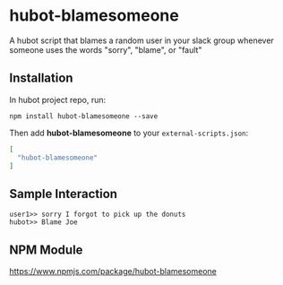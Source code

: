 # hubot-blamesomeone

A hubot script that blames a random user in your slack group whenever someone uses the words "sorry", "blame", or "fault"

## Installation

In hubot project repo, run:

`npm install hubot-blamesomeone --save`

Then add **hubot-blamesomeone** to your `external-scripts.json`:

```json
[
  "hubot-blamesomeone"
]
```

## Sample Interaction

```
user1>> sorry I forgot to pick up the donuts
hubot>> Blame Joe
```

## NPM Module

https://www.npmjs.com/package/hubot-blamesomeone
